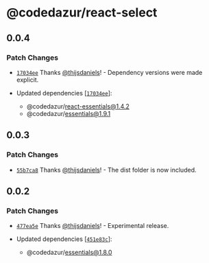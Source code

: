# @codedazur/react-select

## 0.0.4

### Patch Changes

- [`17034ee`](https://github.com/codedazur/toolkit/commit/17034ee5fcbc026fc779a12130572d515d2b8298) Thanks [@thijsdaniels](https://github.com/thijsdaniels)! - Dependency versions were made explicit.

- Updated dependencies [[`17034ee`](https://github.com/codedazur/toolkit/commit/17034ee5fcbc026fc779a12130572d515d2b8298)]:
  - @codedazur/react-essentials@1.4.2
  - @codedazur/essentials@1.9.1

## 0.0.3

### Patch Changes

- [`55b7ca8`](https://github.com/codedazur/toolkit/commit/55b7ca83ad971962e4a76da0e2ff9088e64e8e26) Thanks [@thijsdaniels](https://github.com/thijsdaniels)! - The dist folder is now included.

## 0.0.2

### Patch Changes

- [`477ea5e`](https://github.com/codedazur/toolkit/commit/477ea5ecc00368750cefefec9455e7a41834122c) Thanks [@thijsdaniels](https://github.com/thijsdaniels)! - Experimental release.

- Updated dependencies [[`451e83c`](https://github.com/codedazur/toolkit/commit/451e83cde92da44c1e1b6058784664db27ebdc5c)]:
  - @codedazur/essentials@1.8.0
